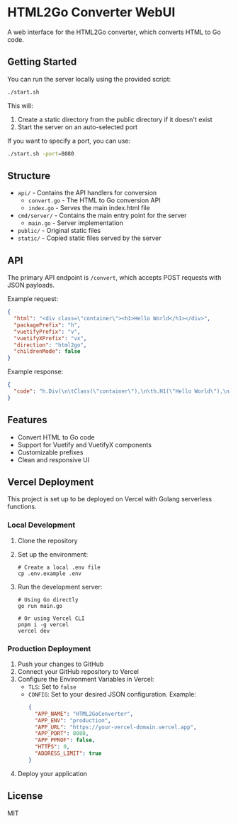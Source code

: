 # HTML2Go Converter WebUI

A web interface for the HTML2Go converter, which converts HTML to Go code.

## Getting Started

You can run the server locally using the provided script:

```bash
./start.sh
```

This will:

1. Create a static directory from the public directory if it doesn't exist
2. Start the server on an auto-selected port

If you want to specify a port, you can use:

```bash
./start.sh -port=8080
```

## Structure

- `api/` - Contains the API handlers for conversion
  - `convert.go` - The HTML to Go conversion API
  - `index.go` - Serves the main index.html file
- `cmd/server/` - Contains the main entry point for the server
  - `main.go` - Server implementation
- `public/` - Original static files
- `static/` - Copied static files served by the server

## API

The primary API endpoint is `/convert`, which accepts POST requests with JSON payloads.

Example request:

```json
{
  "html": "<div class=\"container\"><h1>Hello World</h1></div>",
  "packagePrefix": "h",
  "vuetifyPrefix": "v",
  "vuetifyXPrefix": "vx",
  "direction": "html2go",
  "childrenMode": false
}
```

Example response:

```json
{
  "code": "h.Div(\n\tClass(\"container\"),\n\th.H1(\"Hello World\"),\n)"
}
```

## Features

- Convert HTML to Go code
- Support for Vuetify and VuetifyX components
- Customizable prefixes
- Clean and responsive UI

## Vercel Deployment

This project is set up to be deployed on Vercel with Golang serverless functions.

### Local Development

1. Clone the repository
2. Set up the environment:
   ```
   # Create a local .env file
   cp .env.example .env
   ```
3. Run the development server:

   ```
   # Using Go directly
   go run main.go

   # Or using Vercel CLI
   pnpm i -g vercel
   vercel dev
   ```

### Production Deployment

1. Push your changes to GitHub
2. Connect your GitHub repository to Vercel
3. Configure the Environment Variables in Vercel:
   - `TLS`: Set to `false`
   - `CONFIG`: Set to your desired JSON configuration. Example:
     ```json
     {
       "APP_NAME": "HTML2GoConverter",
       "APP_ENV": "production",
       "APP_URL": "https://your-vercel-domain.vercel.app",
       "APP_PORT": 8080,
       "APP_PPROF": false,
       "HTTPS": 0,
       "ADDRESS_LIMIT": true
     }
     ```
4. Deploy your application

## License

MIT

